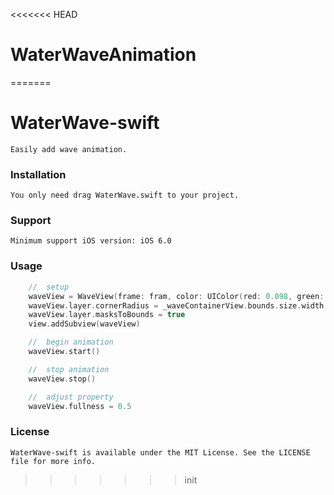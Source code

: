<<<<<<< HEAD
# WaterWaveAnimation
=======
# WaterWave-swift
    Easily add wave animation.

### Installation
    You only need drag WaterWave.swift to your project.

### Support
    Minimum support iOS version: iOS 6.0

### Usage
```swift
    //  setup
    waveView = WaveView(frame: fram, color: UIColor(red: 0.098, green: 0.651, blue: 0.996, alpha: 1))
    waveView.layer.cornerRadius = _waveContainerView.bounds.size.width / 2
    waveView.layer.masksToBounds = true
    view.addSubview(waveView)

    //  begin animation
    waveView.start()

    //  stop animation
    waveView.stop()

    //  adjust property
    waveView.fullness = 0.5

```

### License
    WaterWave-swift is available under the MIT License. See the LICENSE file for more info.
>>>>>>> init

